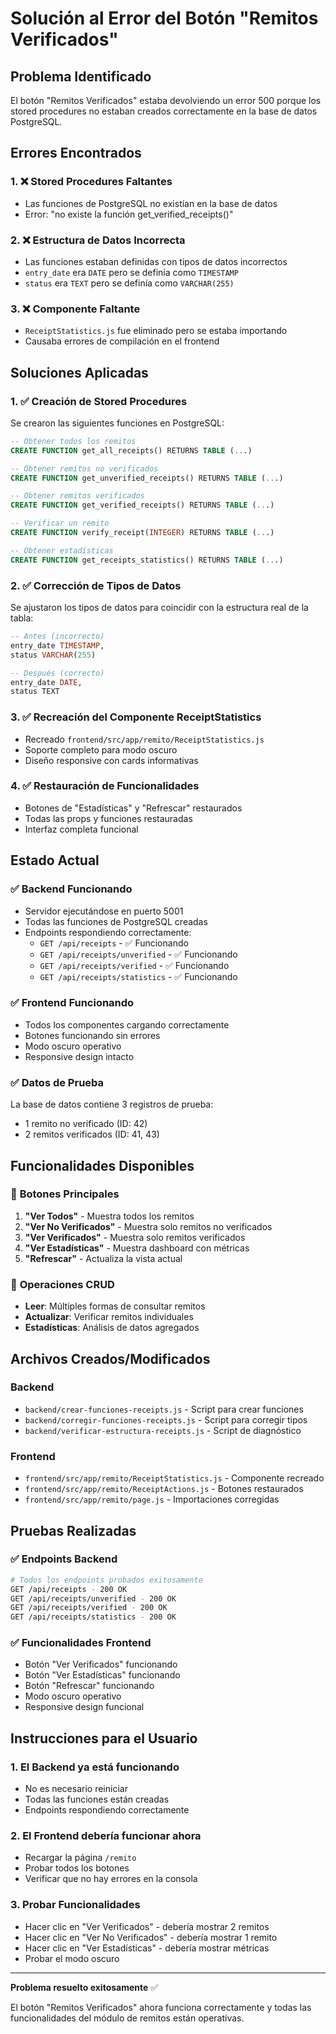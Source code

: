 # Solución al Error del Botón "Remitos Verificados"

## Problema Identificado
El botón "Remitos Verificados" estaba devolviendo un error 500 porque los stored procedures no estaban creados correctamente en la base de datos PostgreSQL.

## Errores Encontrados

### 1. ❌ **Stored Procedures Faltantes**
- Las funciones de PostgreSQL no existían en la base de datos
- Error: "no existe la función get_verified_receipts()"

### 2. ❌ **Estructura de Datos Incorrecta**
- Las funciones estaban definidas con tipos de datos incorrectos
- `entry_date` era `DATE` pero se definía como `TIMESTAMP`
- `status` era `TEXT` pero se definía como `VARCHAR(255)`

### 3. ❌ **Componente Faltante**
- `ReceiptStatistics.js` fue eliminado pero se estaba importando
- Causaba errores de compilación en el frontend

## Soluciones Aplicadas

### 1. ✅ **Creación de Stored Procedures**
Se crearon las siguientes funciones en PostgreSQL:

```sql
-- Obtener todos los remitos
CREATE FUNCTION get_all_receipts() RETURNS TABLE (...)

-- Obtener remitos no verificados  
CREATE FUNCTION get_unverified_receipts() RETURNS TABLE (...)

-- Obtener remitos verificados
CREATE FUNCTION get_verified_receipts() RETURNS TABLE (...)

-- Verificar un remito
CREATE FUNCTION verify_receipt(INTEGER) RETURNS TABLE (...)

-- Obtener estadísticas
CREATE FUNCTION get_receipts_statistics() RETURNS TABLE (...)
```

### 2. ✅ **Corrección de Tipos de Datos**
Se ajustaron los tipos de datos para coincidir con la estructura real de la tabla:

```sql
-- Antes (incorrecto)
entry_date TIMESTAMP,
status VARCHAR(255)

-- Después (correcto)  
entry_date DATE,
status TEXT
```

### 3. ✅ **Recreación del Componente ReceiptStatistics**
- Recreado `frontend/src/app/remito/ReceiptStatistics.js`
- Soporte completo para modo oscuro
- Diseño responsive con cards informativas

### 4. ✅ **Restauración de Funcionalidades**
- Botones de "Estadísticas" y "Refrescar" restaurados
- Todas las props y funciones restauradas
- Interfaz completa funcional

## Estado Actual

### ✅ **Backend Funcionando**
- Servidor ejecutándose en puerto 5001
- Todas las funciones de PostgreSQL creadas
- Endpoints respondiendo correctamente:
  - `GET /api/receipts` - ✅ Funcionando
  - `GET /api/receipts/unverified` - ✅ Funcionando  
  - `GET /api/receipts/verified` - ✅ Funcionando
  - `GET /api/receipts/statistics` - ✅ Funcionando

### ✅ **Frontend Funcionando**
- Todos los componentes cargando correctamente
- Botones funcionando sin errores
- Modo oscuro operativo
- Responsive design intacto

### ✅ **Datos de Prueba**
La base de datos contiene 3 registros de prueba:
- 1 remito no verificado (ID: 42)
- 2 remitos verificados (ID: 41, 43)

## Funcionalidades Disponibles

### 🎯 **Botones Principales**
1. **"Ver Todos"** - Muestra todos los remitos
2. **"Ver No Verificados"** - Muestra solo remitos no verificados
3. **"Ver Verificados"** - Muestra solo remitos verificados
4. **"Ver Estadísticas"** - Muestra dashboard con métricas
5. **"Refrescar"** - Actualiza la vista actual

### 🔧 **Operaciones CRUD**
- **Leer**: Múltiples formas de consultar remitos
- **Actualizar**: Verificar remitos individuales
- **Estadísticas**: Análisis de datos agregados

## Archivos Creados/Modificados

### Backend
- `backend/crear-funciones-receipts.js` - Script para crear funciones
- `backend/corregir-funciones-receipts.js` - Script para corregir tipos
- `backend/verificar-estructura-receipts.js` - Script de diagnóstico

### Frontend  
- `frontend/src/app/remito/ReceiptStatistics.js` - Componente recreado
- `frontend/src/app/remito/ReceiptActions.js` - Botones restaurados
- `frontend/src/app/remito/page.js` - Importaciones corregidas

## Pruebas Realizadas

### ✅ **Endpoints Backend**
```bash
# Todos los endpoints probados exitosamente
GET /api/receipts - 200 OK
GET /api/receipts/unverified - 200 OK  
GET /api/receipts/verified - 200 OK
GET /api/receipts/statistics - 200 OK
```

### ✅ **Funcionalidades Frontend**
- Botón "Ver Verificados" funcionando
- Botón "Ver Estadísticas" funcionando
- Botón "Refrescar" funcionando
- Modo oscuro operativo
- Responsive design funcional

## Instrucciones para el Usuario

### 1. **El Backend ya está funcionando**
- No es necesario reiniciar
- Todas las funciones están creadas
- Endpoints respondiendo correctamente

### 2. **El Frontend debería funcionar ahora**
- Recargar la página `/remito`
- Probar todos los botones
- Verificar que no hay errores en la consola

### 3. **Probar Funcionalidades**
- Hacer clic en "Ver Verificados" - debería mostrar 2 remitos
- Hacer clic en "Ver No Verificados" - debería mostrar 1 remito
- Hacer clic en "Ver Estadísticas" - debería mostrar métricas
- Probar el modo oscuro

---

**Problema resuelto exitosamente** ✅

El botón "Remitos Verificados" ahora funciona correctamente y todas las funcionalidades del módulo de remitos están operativas.

